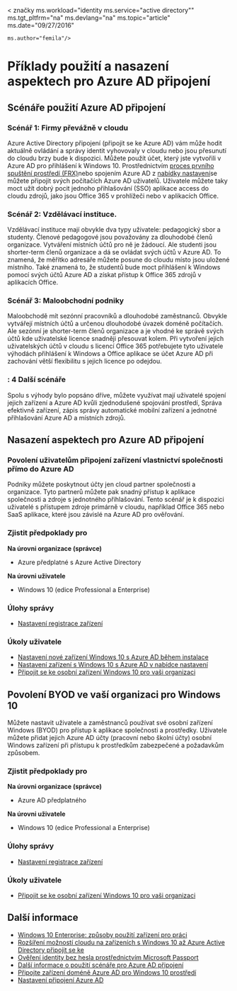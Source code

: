 <properties
    pageTitle="Příklady použití a nasazení aspektech pro připojení Azure AD | Microsoft Azure"
    description="Vysvětluje, jak správce může nastavit Azure AD připojení koncových uživatelů (zaměstnanců, studenty, jiní uživatelé). Také popisuje různé reálný scénáře pro používání Azure AD připojení."
    services="active-directory"
    documentationCenter=""
    authors="femila"
    manager="swadhwa"
    editor=""
    tags="azure-classic-portal"/>

< značky ms.workload="identity ms.service="active directory"" ms.tgt_pltfrm="na" ms.devlang="na" ms.topic="article" ms.date="09/27/2016"

    ms.author="femila"/>

# <a name="usage-scenarios-and-deployment-considerations-for-azure-ad-join"></a>Příklady použití a nasazení aspektech pro Azure AD připojení

## <a name="usage-scenarios-for-azure-ad-join"></a>Scénáře použití Azure AD připojení
### <a name="scenario-1-businesses-largely-in-the-cloud"></a>Scénář 1: Firmy převážně v cloudu

Azure Active Directory připojení (připojit se ke Azure AD) vám může hodit aktuálně ovládání a správy identit vyhovovaly v cloudu nebo jsou přesunutí do cloudu brzy bude k dispozici. Můžete použít účet, který jste vytvořili v Azure AD pro přihlášení k Windows 10. Prostřednictvím [proces prvního spuštění prostředí (FRX)](active-directory-azureadjoin-user-frx.md)nebo spojením Azure AD z [nabídky nastavení](active-directory-azureadjoin-user-upgrade.md)se můžete připojit svých počítačích Azure AD uživatelů.  Uživatele můžete taky moct užít dobrý pocit jednoho přihlašování (SSO) aplikace access do cloudu zdrojů, jako jsou Office 365 v prohlížeči nebo v aplikacích Office.

### <a name="scenario-2-educational-institutions"></a>Scénář 2: Vzdělávací instituce.

Vzdělávací instituce mají obvykle dva typy uživatele: pedagogický sbor a studenty. Členové pedagogové jsou považovány za dlouhodobé členů organizace. Vytváření místních účtů pro ně je žádoucí. Ale studenti jsou shorter-term členů organizace a dá se ovládat svých účtů v Azure AD. To znamená, že měřítko adresáře můžete posune do cloudu místo jsou uložené místního. Také znamená to, že studentů bude moct přihlášení k Windows pomocí svých účtů Azure AD a získat přístup k Office 365 zdrojů v aplikacích Office.

### <a name="scenario-3-retail-businesses"></a>Scénář 3: Maloobchodní podniky

Maloobchodě mít sezónní pracovníků a dlouhodobé zaměstnanců. Obvykle vytvářejí místních účtů a určenou dlouhodobé úvazek doméně počítačích. Ale sezónní je shorter-term členů organizace a je vhodné ke správě svých účtů kde uživatelské licence snadněji přesouvat kolem. Při vytvoření jejich uživatelských účtů v cloudu s licencí Office 365 potřebujete tyto uživatele výhodách přihlášení k Windows a Office aplikace se účet Azure AD při zachování větší flexibilitu s jejich licence po odejdou.

### <a name="scenario-4-additional-scenarios"></a>: 4 Další scénáře

Spolu s výhody bylo popsáno dříve, můžete využívat mají uživatelé spojení jejich zařízení a Azure AD kvůli zjednodušené spojování prostředí, Správa efektivně zařízení, zápis správy automatické mobilní zařízení a jednotné přihlašování Azure AD a místních zdrojů.  


## <a name="deployment-considerations-for-azure-ad-join"></a>Nasazení aspektech pro Azure AD připojení

### <a name="enable-your-users-to-join-a-company-owned-device-directly-to-azure-ad"></a>Povolení uživatelům připojení zařízení vlastnictví společnosti přímo do Azure AD


Podniky můžete poskytnout účty jen cloud partner společnosti a organizace. Tyto partnerů můžete pak snadný přístup k aplikace společnosti a zdroje s jednotného přihlašování. Tento scénář je k dispozici uživatelé s přístupem zdroje primárně v cloudu, například Office 365 nebo SaaS aplikace, které jsou závislé na Azure AD pro ověřování.

### <a name="prerequisites"></a>Zjistit předpoklady pro
**Na úrovni organizace (správce)**

*   Azure předplatné s Azure Active Directory  

**Na úrovni uživatele**

*   Windows 10 (edice Professional a Enterprise)

### <a name="administrator-tasks"></a>Úlohy správy
* [Nastavení registrace zařízení](active-directory-azureadjoin-setup.md)

### <a name="user-tasks"></a>Úkoly uživatele
* [Nastavení nové zařízení Windows 10 s Azure AD během instalace](active-directory-azureadjoin-user-frx.md)
* [Nastavení zařízení s Windows 10 s Azure AD v nabídce nastavení](active-directory-azureadjoin-user-upgrade.md)
* [Připojit se ke osobní zařízení Windows 10 pro vaši organizaci](active-directory-azureadjoin-personal-device.md)



## <a name="enable-byod-in-your-organization-for-windows-10"></a>Povolení BYOD ve vaší organizaci pro Windows 10
Můžete nastavit uživatele a zaměstnanců používat své osobní zařízení Windows (BYOD) pro přístup k aplikace společnosti a prostředky. Uživatele můžete přidat jejich Azure AD účty (pracovní nebo školní účty) osobní Windows zařízení při přístupu k prostředkům zabezpečené a požadavkům způsobem.

### <a name="prerequisites"></a>Zjistit předpoklady pro
**Na úrovni organizace (správce)**

*   Azure AD předplatného

**Na úrovni uživatele**

*   Windows 10 (edice Professional a Enterprise)


### <a name="administrator-tasks"></a>Úlohy správy

* [Nastavení registrace zařízení](active-directory-azureadjoin-setup.md)

### <a name="user-tasks"></a>Úkoly uživatele
* [Připojit se ke osobní zařízení Windows 10 pro vaši organizaci](active-directory-azureadjoin-personal-device.md)


## <a name="additional-information"></a>Další informace
* [Windows 10 Enterprise: způsoby použití zařízení pro práci](active-directory-azureadjoin-windows10-devices-overview.md)
* [Rozšíření možností cloudu na zařízeních s Windows 10 až Azure Active Directory připojit se ke](active-directory-azureadjoin-user-upgrade.md)
* [Ověření identity bez hesla prostřednictvím Microsoft Passport](active-directory-azureadjoin-passport.md)
* [Další informace o použití scénáře pro Azure AD připojení](active-directory-azureadjoin-deployment-aadjoindirect.md)
* [Připojte zařízení doméně Azure AD pro Windows 10 prostředí](active-directory-azureadjoin-devices-group-policy.md)
* [Nastavení připojení Azure AD](active-directory-azureadjoin-setup.md)
